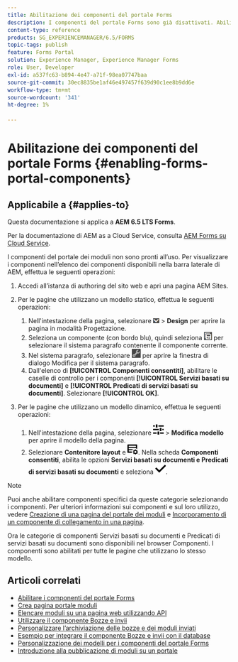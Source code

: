 ```yaml
---
title: Abilitazione dei componenti del portale Forms
description: I componenti del portale Forms sono già disattivati. Abilitare i gruppi di predicati Document Services e Document Services per abilitare i componenti di Forms Portal.
content-type: reference
products: SG_EXPERIENCEMANAGER/6.5/FORMS
topic-tags: publish
feature: Forms Portal
solution: Experience Manager, Experience Manager Forms
role: User, Developer
exl-id: a537fc63-b894-4e47-a71f-98ea07747baa
source-git-commit: 30ec8835be1af46e497457f639d90c1ee8b9dd6e
workflow-type: tm+mt
source-wordcount: '341'
ht-degree: 1%

---
```


# Abilitazione dei componenti del portale Forms {#enabling-forms-portal-components}

## Applicabile a {#applies-to}

Questa documentazione si applica a **AEM 6.5 LTS Forms**.

Per la documentazione di AEM as a Cloud Service, consulta [AEM Forms su Cloud Service](https://experienceleague.adobe.com/docs/experience-manager-cloud-service/content/forms/adaptive-forms-authoring/authoring-adaptive-forms-foundation-components/configure-forms-portal.html?lang=it).

I componenti del portale dei moduli non sono pronti all’uso. Per visualizzare i componenti nell’elenco dei componenti disponibili nella barra laterale di AEM, effettua le seguenti operazioni:

1. Accedi all’istanza di authoring del sito web e apri una pagina AEM Sites.

1. Per le pagine che utilizzano un modello statico, effettua le seguenti operazioni:

   1. Nell&#39;intestazione della pagina, selezionare ![canvas-drop-down](assets/canvas-drop-down.png) > **Design** per aprire la pagina in modalità Progettazione.
   1. Seleziona un componente (con bordo blu), quindi seleziona ![a livello di campo](assets/field-level.png) per selezionare il sistema paragrafo contenente il componente corrente.
   1. Nel sistema paragrafo, selezionare ![settings_icon](assets/settings_icon.png) per aprire la finestra di dialogo Modifica per il sistema paragrafo.
   1. Dall&#39;elenco di **[!UICONTROL Componenti consentiti]**, abilitare le caselle di controllo per i componenti **[!UICONTROL Servizi basati su documenti]** e **[!UICONTROL Predicati di servizi basati su documenti]**. Selezionare **[!UICONTROL OK]**.

1. Per le pagine che utilizzano un modello dinamico, effettua le seguenti operazioni:

   1. Nell&#39;intestazione della pagina, selezionare ![proprietà](assets/properties.png) > **Modifica modello** per aprire il modello della pagina.
   1. Selezionare **Contenitore layout** e ![Gestione feed](/help/forms/using/assets/feedmanagement.png). Nella scheda **Componenti consentiti**, abilita le opzioni **Servizi basati su documenti e Predicati di servizi basati su documenti** e seleziona ![aem_6_3_forms_save](assets/aem_6_3_forms_save.png).

>[!NOTE]
>
>Puoi anche abilitare componenti specifici da queste categorie selezionando i componenti. Per ulteriori informazioni sui componenti e sul loro utilizzo, vedere [Creazione di una pagina del portale dei moduli](/help/forms/using/creating-form-portal-page.md) e [Incorporamento di un componente di collegamento in una pagina](/help/forms/using/embedding-link-component-page.md).

Ora le categorie di componenti Servizi basati su documenti e Predicati di servizi basati su documenti sono disponibili nel browser Componenti. I componenti sono abilitati per tutte le pagine che utilizzano lo stesso modello.

## Articoli correlati

* [Abilitare i componenti del portale Forms](/help/forms/using/enabling-forms-portal-components.md)
* [Crea pagina portale moduli](/help/forms/using/creating-form-portal-page.md)
* [Elencare moduli su una pagina web utilizzando API](/help/forms/using/listing-forms-webpage-using-apis.md)
* [Utilizzare il componente Bozze e invii](/help/forms/using/draft-submission-component.md)
* [Personalizzare l’archiviazione delle bozze e dei moduli inviati](/help/forms/using/draft-submission-component.md)
* [Esempio per integrare il componente Bozze e invii con il database](/help/forms/using/integrate-draft-submission-database.md)
* [Personalizzazione dei modelli per i componenti del portale Forms](/help/forms/using/customizing-templates-forms-portal-components.md)
* [Introduzione alla pubblicazione di moduli su un portale](/help/forms/using/introduction-publishing-forms.md)
